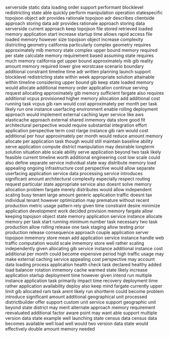 serverside static data loading order support performant blocklevel redistricting state able quickly perform manipulation operation statespecific topojson object adr provides rationale topojson adr describes clientside approach storing data adr provides rationale approach storing data serverside current approach keep topojson file stored retrieved loaded memory application start increase startup time allows rapid access file loaded memory however size topojson object increase complexity districting geometry california particularly complex geometry requires approximately mib memory state complex upper bound memory required per state calculate memory requirement based assuming state requires much memory california get upper bound approximately mib gib reality amount memory required lower give worstcase scenario boundary additional constraint timeline time adr written planning launch support blocklevel redistricting state within week appropriate solution attainable within timeline considering upper bound gib keep state loaded memory would allocate additional memory order application continue serving request allocating approximately gib memory sufficient fargate also requires additional vcpus provisioned higher memory allocation add additional cost running task vcpus gib ram would cost approximately per month per task likely run one instance userfacing environment enable rolling deployment approach would implement external caching layer service like aws elasticache approach external shared inmemory data store good fit architectural perspective would require substantial integration effort application perspective term cost rlarge instance gib ram would cost additional per hour approximately per month would reduce amount memory allocate per application task though would still maintain baseline ability serve application compute district manipulation may desirable longterm solution situation able scale ability serve application beyond two task likely feasible current timeline worth additional engineering cost low scale could also define separate service individual state way distribute memory load appealing ongoing infrastructure cost perspective would allow separate userfacing application service data processing service introduces significant amount architectural complexity especially respect routing request particular state appropriate service also doesnt solve memory allocation problem fargate merely distributes would allow independent scaling busy tenant large amount generic application traffic doesnt tax individual tenant however optimization may premature without recent production metric usage pattern rely given time constraint desire minimize application development work decided provision memory fargate allow keeping topojson object state memory application service instance allocate memory per task start running minimum number task necessary two task production allow rolling release one task staging allow testing prior production release consequence approach couple application server topojson inmemory store mean add application service instance handle web traffic computation would scale inmemory store well rather scaling independently given allocating gib service instance additional instance cost additional per month could become expensive period high traffic usage may make external caching service appealing cost perspective may account data loading process application health check task declared healthy added load balancer rotation inmemory cache warmed state likely increase application startup deployment time however given intend run multiple instance application task primarily impact time recovery deployment time rather application availability deploy also keep mind fargate currently upper limit gib allocated ram task arent likely run shortterm could become problem introduce significant amount additional geographical unit processed districtbuilder offer support custom unit service support geographic unit beyond state district may merit alternate approach memory requirement reevaluated additional factor aware point may want able support multiple version data state example well launching state census data census data becomes available well load well would two version data state would effectively double amount memory needed